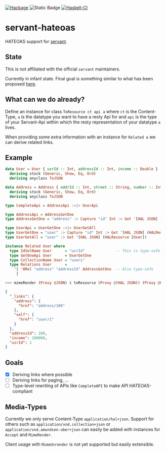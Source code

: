 [![Hackage](https://img.shields.io/hackage/v/servant-hateoas.svg)](https://hackage.haskell.org/package/servant-hateoas)
![Static Badge](https://img.shields.io/badge/Lang-GHC2021-blue)
[![Haskell-CI](https://github.com/bruderj15/servant-hateoas/actions/workflows/haskell-ci.yml/badge.svg)](https://github.com/bruderj15/servant-hateoas/actions/workflows/haskell-ci.yml)

# servant-hateoas
HATEOAS support for [servant](https://hackage.haskell.org/package/servant).

## State
This is not affiliated with the official `servant` maintainers.

Currently in infant state.
Final goal is something similar to what has been proposed [here](https://www.servant.dev/extending.html#other-directions).

## What can we do already?
Define an instance for class `ToResource ct api a` where `ct` is the Content-Type, `a` is the datatype you want to have a resty Api for and
`api` is the type of your Servant-Api within which the resty representation of your datatype `a` lives.

When providing some extra information with an instance for `Related a` we can derive related links.
## Example
```haskell
data User = User { usrId :: Int, addressId :: Int, income :: Double }
  deriving stock (Generic, Show, Eq, Ord)
  deriving anyclass ToJSON

data Address = Address { addrId :: Int, street :: String, number :: Int}
  deriving stock (Generic, Show, Eq, Ord)
  deriving anyclass ToJSON

type CompleteApi = AddressApi :<|> UserApi

type AddressApi = AddressGetOne
type AddressGetOne = "address" :> Capture "id" Int :> Get '[HAL JSON] (HALResource Address)

type UserApi = UserGetOne :<|> UserGetAll
type UserGetOne = "user" :> Capture "id" Int :> Get '[HAL JSON] (HALResource User)
type UserGetAll = "user" :> Get '[HAL JSON] (HALResource [User])

instance Related User where
  type IdSelName User      = "usrId"              -- This is type-safe because of using class HasField
  type GetOneApi User      = UserGetOne
  type CollectionName User = "users"
  type Relations User      =
    '[ 'HRel "address" "addressId" AddressGetOne  -- Also type-safe
     ]
```
```haskell
>>> mimeRender (Proxy @JSON) $ toResource (Proxy @(HAL JSON)) (Proxy @CompleteApi) $ User 1 100 100000
```
```json
{
  "_links": {
    "address": {
      "href": "address/100"
    },
    "self": {
      "href": "user/1"
    }
  },
  "addressId": 100,
  "income": 100000,
  "usrId": 1
}
```

## Goals
- [x] Deriving links where possible
- [ ] Deriving links for paging, ...
- [ ] Type-level rewriting of APIs like `CompleteAPI` to make API HATEOAS-compliant

## Media-Types
Currently we only serve Content-Type `application/hal+json`.
Support for others such as `application/vnd.collection+json` or `application/vnd.amundsen-uber+json` can easily be added
with instances for `Accept` and `MimeRender`.

Client usage with `MimeUnrender` is not yet supported but easily extensible.
